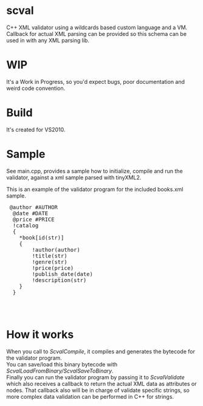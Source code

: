 # scval
C++ XML validator using a wildcards based custom language and a VM. Callback for actual XML parsing can be provided so this schema can be used in with any XML parsing lib.

# WIP
It's a Work in Progress, so you'd expect bugs, poor documentation and weird code convention.

# Build
It's created for VS2010.

# Sample
See main.cpp, provides a sample how to initialize, compile and run the validator, against a xml sample parsed with tinyXML2.

This is an example of the validator program for the included books.xml sample.
<pre>
 @author #AUTHOR
  @date #DATE
  @price #PRICE
  !catalog
  {
    *book[id(str)]
    {
        !author(author)
        !title(str)
        !genre(str)
        !price(price)
        !publish_date(date)
        !description(str)
    }
  }
 </pre><br/>
 
 # How it works
 When you call to <i>ScvalCompile</i>, it compiles and generates the bytecode for the validator program.<br/>
 You can save/load this binary bytecode with  <i>ScvalLoadFromBinary/ScvalSaveToBinary</i>.<br/>
 Finally you can run the validator program by passing it to <i>ScvalValidate</i> which also receives a callback to return the actual XML data as attributes or nodes. That callback also will be in charge of validate specific strings, so more complex data validation can be performed in C++ for strings.<br/>